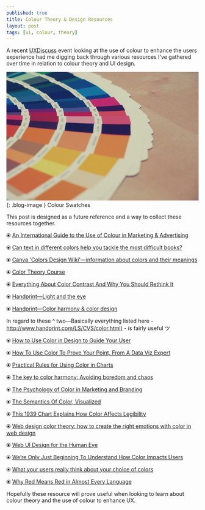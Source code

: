 ```yaml
---
published: true
title: Colour Theory & Design Resources
layout: post
tags: [ui, colour, theory]
---
```

A recent [UXDiscuss](http://uxdiscuss.com/use-colour-ux/) event looking at the use of colour to enhance the users experience had me digging back through various resources I've gathered over time in relation to colour theory and UI design.

![A Design Critique](https://raw.githubusercontent.com/whitingx/whitingx.github.io/master/_posts/images/colour-swatches.jpg "Colour Swatches"){: .blog-image }
<span class="blog-image-caption">Colour Swatches</span>

This post is designed as a future reference and a way to collect these resources together.

⦿ [An International Guide to the Use of Colour in Marketing & Advertising](https://www.six-degrees.com/an-international-guide-on-the-use-of-color-in-marketing-advertising/)

⦿ [Can text in different colors help you tackle the most difficult books?](http://mashable.com/2016/05/16/color-text-books/)

⦿ [Canva 'Colors Design Wiki'—information about colors and their meanings](https://www.canva.com/colors/)

⦿ [Color Theory Course](http://www.digitaldesignacademy.com/color-theory)

⦿ [Everything About Color Contrast And Why You Should Rethink It](https://www.smashingmagazine.com/2014/10/color-contrast-tips-and-tools-for-accessibility/)

⦿ [Handprint—Light and the eye](http://www.handprint.com/HP/WCL/color1.html)

⦿ [Handprint—Color harmony & color design](http://www.handprint.com/HP/WCL/tech13.html)

In regard to these ^ two—Basically everything listed here - [http://www.handprint.com/LS/CVS/color.html)](http://www.handprint.com/LS/CVS/color.html) - is fairly useful ツ

⦿ [How to Use Color in Design to Guide Your User](https://webdesignledger.com/how-to-use-color-in-design-to-guide-your-user/)

⦿ [How To Use Color To Prove Your Point, From A Data Viz Expert](https://www.fastcodesign.com/3062182/how-to-use-color-to-prove-your-point-from-a-data-viz-expert)

⦿ [Practical Rules for Using Color in Charts](http://www.perceptualedge.com/articles/visual_business_intelligence/rules_for_using_color.pdf)

⦿ [The key to color harmony: Avoiding boredom and chaos](https://thenextweb.com/creativity/2014/06/21/key-color-harmony-avoiding-boredom-chaos/)

⦿ [The Psychology of Color in Marketing and Branding](https://www.entrepreneur.com/article/233843)

⦿ [The Semantics Of Color, Visualized](https://www.fastcodesign.com/3039018/the-semantics-of-color-visualized)

⦿ [This 1939 Chart Explains How Color Affects Legibility](https://www.fastcodesign.com/3052263/this-1939-chart-explains-how-color-affects-legibility)

⦿ [Web design color theory: how to create the right emotions with color in web design](https://thenextweb.com/dd/2015/04/07/how-to-create-the-right-emotions-with-color-in-web-design/)

⦿ [Web UI Design for the Human Eye](https://www.uxpin.com/studio/ebooks/visual-web-ui-design-colors-space-contrast/)

⦿ [We’re Only Just Beginning To Understand How Color Impacts Users](https://www.fastcodesign.com/3063124/evidence/were-only-just-beginning-to-understand-how-color-impacts-users)

⦿ [What your users really think about your choice of colors](http://hackingui.com/design/what-your-users-really-think-about-your-choice-of-colors/)

⦿ [Why Red Means Red in Almost Every Language](http://nautil.us/issue/26/color/why-red-means-red-in-almost-every-language)

Hopefully these resource will prove useful when looking to learn about colour theory and the use of colour to enhance UX.
